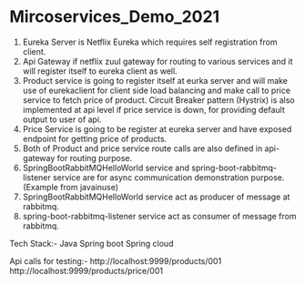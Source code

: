 # Mircoservices_Demo_2021

1. Eureka Server is Netflix Eureka which requires self registration from client.
2. Api Gateway if netflix zuul gateway for routing to various services and it will register itself to eureka client as well.
3. Product service is going to register itself at eurka server and will make use of eurekaclient for client side load balancing
	and make call to price service to fetch price of product.
	Circuit Breaker pattern (Hystrix) is also implemented at api level if price service is down, for providing default output to user of api.
4. Price Service is going to be register at eureka server and have exposed endpoint for getting price of products.
5. Both of Product and price service route calls are also defined in api-gateway for routing purpose.
6. SpringBootRabbitMQHelloWorld service and spring-boot-rabbitmq-listener service are for async communication demonstration purpose.(Example from javainuse)
7. SpringBootRabbitMQHelloWorld service act as producer of message at rabbitmq.
8. spring-boot-rabbitmq-listener service act as consumer of message from rabbitmq.

Tech Stack:-
Java
Spring boot
Spring cloud

Api calls for testing:-
http://localhost:9999/products/001
http://localhost:9999/products/price/001
